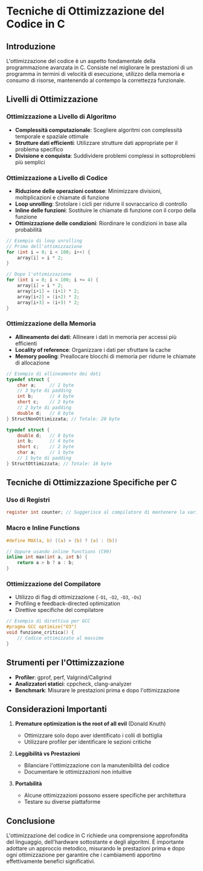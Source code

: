 # Tecniche di Ottimizzazione del Codice in C

## Introduzione

L'ottimizzazione del codice è un aspetto fondamentale della programmazione avanzata in C. Consiste nel migliorare le prestazioni di un programma in termini di velocità di esecuzione, utilizzo della memoria e consumo di risorse, mantenendo al contempo la correttezza funzionale.

## Livelli di Ottimizzazione

### Ottimizzazione a Livello di Algoritmo

- **Complessità computazionale**: Scegliere algoritmi con complessità temporale e spaziale ottimale
- **Strutture dati efficienti**: Utilizzare strutture dati appropriate per il problema specifico
- **Divisione e conquista**: Suddividere problemi complessi in sottoproblemi più semplici

### Ottimizzazione a Livello di Codice

- **Riduzione delle operazioni costose**: Minimizzare divisioni, moltiplicazioni e chiamate di funzione
- **Loop unrolling**: Srotolare i cicli per ridurre il sovraccarico di controllo
- **Inline delle funzioni**: Sostituire le chiamate di funzione con il corpo della funzione
- **Ottimizzazione delle condizioni**: Riordinare le condizioni in base alla probabilità

```c
// Esempio di loop unrolling
// Prima dell'ottimizzazione
for (int i = 0; i < 100; i++) {
    array[i] = i * 2;
}

// Dopo l'ottimizzazione
for (int i = 0; i < 100; i += 4) {
    array[i] = i * 2;
    array[i+1] = (i+1) * 2;
    array[i+2] = (i+2) * 2;
    array[i+3] = (i+3) * 2;
}
```

### Ottimizzazione della Memoria

- **Allineamento dei dati**: Allineare i dati in memoria per accessi più efficienti
- **Locality of reference**: Organizzare i dati per sfruttare la cache
- **Memory pooling**: Preallocare blocchi di memoria per ridurre le chiamate di allocazione

```c
// Esempio di allineamento dei dati
typedef struct {
    char a;     // 1 byte
    // 3 byte di padding
    int b;      // 4 byte
    short c;    // 2 byte
    // 2 byte di padding
    double d;   // 8 byte
} StructNonOttimizzata; // Totale: 20 byte

typedef struct {
    double d;   // 8 byte
    int b;      // 4 byte
    short c;    // 2 byte
    char a;     // 1 byte
    // 1 byte di padding
} StructOttimizzata; // Totale: 16 byte
```

## Tecniche di Ottimizzazione Specifiche per C

### Uso di Registri

```c
register int counter; // Suggerisce al compilatore di mantenere la variabile in un registro
```

### Macro e Inline Functions

```c
#define MAX(a, b) ((a) > (b) ? (a) : (b))

// Oppure usando inline functions (C99)
inline int max(int a, int b) {
    return a > b ? a : b;
}
```

### Ottimizzazione del Compilatore

- Utilizzo di flag di ottimizzazione (`-O1`, `-O2`, `-O3`, `-Os`)
- Profiling e feedback-directed optimization
- Direttive specifiche del compilatore

```c
// Esempio di direttiva per GCC
#pragma GCC optimize("O3")
void funzione_critica() {
    // Codice ottimizzato al massimo
}
```

## Strumenti per l'Ottimizzazione

- **Profiler**: gprof, perf, Valgrind/Callgrind
- **Analizzatori statici**: cppcheck, clang-analyzer
- **Benchmark**: Misurare le prestazioni prima e dopo l'ottimizzazione

## Considerazioni Importanti

1. **Premature optimization is the root of all evil** (Donald Knuth)
   - Ottimizzare solo dopo aver identificato i colli di bottiglia
   - Utilizzare profiler per identificare le sezioni critiche

2. **Leggibilità vs Prestazioni**
   - Bilanciare l'ottimizzazione con la manutenibilità del codice
   - Documentare le ottimizzazioni non intuitive

3. **Portabilità**
   - Alcune ottimizzazioni possono essere specifiche per architettura
   - Testare su diverse piattaforme

## Conclusione

L'ottimizzazione del codice in C richiede una comprensione approfondita del linguaggio, dell'hardware sottostante e degli algoritmi. È importante adottare un approccio metodico, misurando le prestazioni prima e dopo ogni ottimizzazione per garantire che i cambiamenti apportino effettivamente benefici significativi.